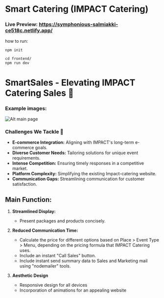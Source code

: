 # Smart Catering (IMPACT Catering)

### Live Preview: https://symphonious-salmiakki-ce518c.netlify.app/

how to run:

```
npm init

cd frontend/
npm run dev
```

# SmartSales - Elevating IMPACT Catering Sales 🚀

### Example images:
![Alt main page](https://i.ibb.co/9nMn1cT/Smart-Catering-journey.png)

### Challenges We Tackle 🎯

- **E-commerce Integration:** Aligning with IMPACT's long-term e-commerce goals.
- **Diverse Customer Needs:** Tailoring solutions for unique event requirements.
- **Intense Competition:** Ensuring timely responses in a competitive market.
- **Platform Complexity:** Simplifying the existing Impact-catering website.
- **Communication Gaps:** Streamlining communication for customer satisfaction.


## Main Function:

1. **Streamlined Display:**
    - Present packages and products concisely.

2. **Reduced Communication Time:**
    - Calculate the price for different options based on Place > Event Type > Menu, depending on the pricing formula that IMPACT Catering uses.
    - Include an instant "Call Sales" button.
    - Include instant send summary data to Sales and Marketing mail using "nodemailer" tools.

3. **Aesthetic Design**
   - Responsive design for all devices
   - Incorporation of animations for an appealing website
  



